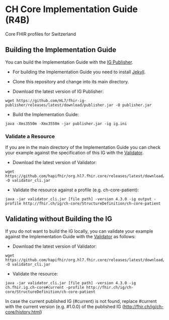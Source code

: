 # CH Core Implementation Guide (R4B) 
Core FHIR profiles for Switzerland


## Building the Implementation Guide

You can build the Implementation Guide with the [IG Publisher](https://confluence.hl7.org/display/FHIR/IG+Publisher+Documentation).

- For building the Implementation Guide you need to install [Jekyll](https://confluence.hl7.org/display/FHIR/IG+Publisher+Documentation#IGPublisherDocumentation-Jekyll).

- Clone this repository and change into its main directory.
- Download the latest version of IG Publisher:
```
wget https://github.com/HL7/fhir-ig-publisher/releases/latest/download/publisher.jar -O publisher.jar
```
- Build the Implementation Guide:
```
java -Xms3550m -Xmx3550m -jar publisher.jar -ig ig.ini
```

### Validate a Resource
If you are in the main directory of the Implementation Guide you can check your example against the specification of this IG with the [Validator](https://confluence.hl7.org/display/FHIR/Using+the+FHIR+Validator).

- Download the latest version of Validator: 
```
wget https://github.com/hapifhir/org.hl7.fhir.core/releases/latest/download/validator_cli.jar -O validator_cli.jar
```
- Validate the resource against a profile (e.g. ch-core-patient): 
```
java -jar validator_cli.jar [file path] -version 4.3.0 -ig output -profile http://fhir.ch/ig/ch-core/StructureDefinition/ch-core-patient
 ```


## Validating without Building the IG

If you do not want to build the IG locally, you can validate your example against the Implementation Guide with the [Validator](https://confluence.hl7.org/display/FHIR/Using+the+FHIR+Validator) as follows:

- Download the latest version of Validator: 
```
wget https://github.com/hapifhir/org.hl7.fhir.core/releases/latest/download/validator_cli.jar -O validator_cli.jar
```
- Validate the resource:
```
java -jar validator_cli.jar [file path] -version 4.3.0 -ig ch.fhir.ig.ch-core#current -profile http://fhir.ch/ig/ch-core/StructureDefinition/ch-core-patient
```

In case the current published IG (#current) is not found, replace #current with the current version (e.g. #1.0.0) of the published IG (http://fhir.ch/ig/ch-core/history.html)
